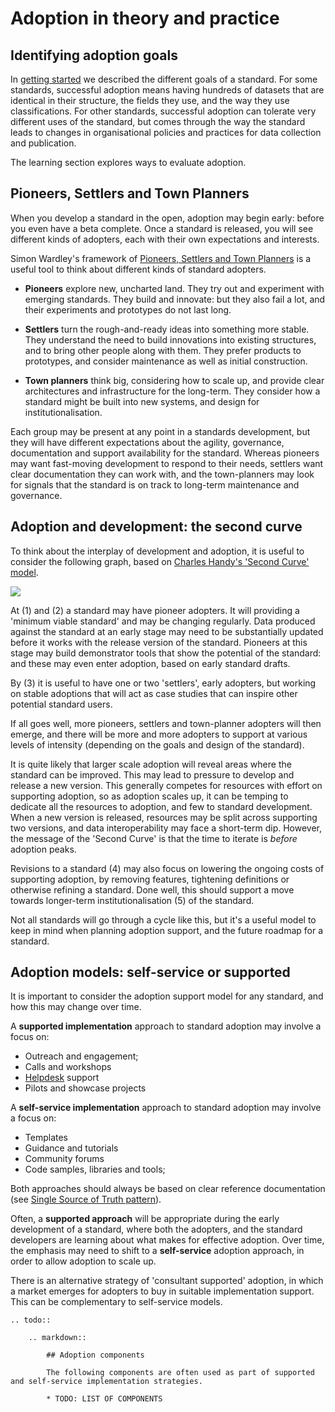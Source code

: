 # Adoption in theory and practice

## Identifying adoption goals

In [getting started](getting_started) we described the different goals of a standard. For some standards, successful adoption means having hundreds of datasets that are identical in their structure, the fields they use, and the way they use classifications. For other standards, successful adoption can tolerate very different uses of the standard, but comes through the way the standard leads to changes in organisational policies and practices for data collection and publication.

The learning section explores ways to evaluate adoption. 

## Pioneers, Settlers and Town Planners

When you develop a standard in the open, adoption may begin early: before you even have a beta complete. Once a standard is released, you will see different kinds of adopters, each with their own expectations and interests.

Simon Wardley's framework of [Pioneers, Settlers and Town Planners](http://blog.gardeviance.org/2015/03/on-pioneers-settlers-town-planners-and.html) is a useful tool to think about different kinds of standard adopters. 

* **Pioneers** explore new, uncharted land. They try out and experiment with emerging standards. They build and innovate: but they also fail a lot, and their experiments and prototypes do not last long. 

* **Settlers** turn the rough-and-ready ideas into something more stable. They understand the need to build innovations into existing structures, and to bring other people along with them. They prefer products to prototypes, and consider maintenance as well as initial construction. 

* **Town planners** think big, considering how to scale up, and provide clear architectures and infrastructure for the long-term. They consider how a standard might be built into new systems, and design for institutionalisation. 

Each group may be present at any point in a standards development, but they will have different expectations about the agility, governance, documentation and support availability for the standard. Whereas pioneers may want fast-moving development to respond to their needs, settlers want clear documentation they can work with, and the town-planners may look for signals that the standard is on track to long-term maintenance and governance. 

## Adoption and development: the second curve

To think about the interplay of development and adoption, it is useful to consider the following graph, based on [Charles Handy's 'Second Curve' model](https://www.amazon.co.uk/Second-Curve-Thoughts-Reinventing-Society/dp/184794132X).

![](/_static/images/SecondCurve.png)

At (1) and (2) a standard may have pioneer adopters. It will providing a 'minimum viable standard' and may be changing regularly. Data produced against the standard at an early stage may need to be substantially updated before it works with the release version of the standard. Pioneers at this stage may build demonstrator tools that show the potential of the standard: and these may even enter adoption, based on early standard drafts.

By (3) it is useful to have one or two 'settlers', early adopters, but working on stable adoptions that will act as case studies that can inspire other potential standard users. 

If all goes well, more pioneers, settlers and town-planner adopters will then emerge, and there will be more and more adopters to support at various levels of intensity (depending on the goals and design of the standard).

It is quite likely that larger scale adoption will reveal areas where the standard can be improved. This may lead to pressure to develop and release a new version. This generally competes for resources with effort on supporting adoption, so as adoption scales up, it can be temping to dedicate all the resources to adoption, and few to standard development. When a new version is released, resources may be split across supporting two versions, and data interoperability may face a short-term dip. However, the message of the 'Second Curve' is that the time to iterate is *before* adoption peaks. 

Revisions to a standard (4) may also focus on lowering the ongoing costs of supporting adoption, by removing features, tightening definitions or otherwise refining a standard. Done well, this should support a move towards longer-term institutionalisation (5) of the standard. 

Not all standards will go through a cycle like this, but it's a useful model to keep in mind when planning adoption support, and the future roadmap for a standard. 

## Adoption models: self-service or supported

It is important to consider the adoption support model for any standard, and how this may change over time. 

A **supported implementation** approach to standard adoption may involve a focus on:

* Outreach and engagement;
* Calls and workshops
* [Helpdesk](helpdesk) support
* Pilots and showcase projects

A **self-service implementation** approach to standard adoption may involve a focus on:

* Templates
* Guidance and tutorials
* Community forums
* Code samples, libraries and tools;

Both approaches should always be based on clear reference documentation (see [Single Source of Truth pattern](pattern-ssot)). 

Often, a **supported approach** will be appropriate during the early development of a standard, where both the adopters, and the standard developers are learning about what makes for effective adoption. Over time, the emphasis may need to shift to a **self-service** adoption approach, in order to allow adoption to scale up. 

There is an alternative strategy of 'consultant supported' adoption, in which a market emerges for adopters to buy in suitable implementation support. This can be complementary to self-service models.

```eval_rst
.. todo::
    
    .. markdown::

        ## Adoption components

        The following components are often used as part of supported and self-service implementation strategies.

        * TODO: LIST OF COMPONENTS

```
